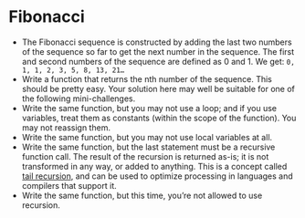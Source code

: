 # Fibonacci
* The Fibonacci sequence is constructed by adding the last two numbers of the sequence so far to get the next number in the sequence. The first and second numbers of the sequence are defined as 0 and 1. We get:
``` 0, 1, 1, 2, 3, 5, 8, 13, 21… ```
* Write a function that returns the nth number of the sequence. This should be pretty easy. Your solution here may well be suitable for one of the following mini-challenges.
* Write the same function, but you may not use a loop; and if you use variables, treat them as constants (within the scope of the function). You may not reassign them.
* Write the same function, but you may not use local variables at all.
* Write the same function, but the last statement must be a recursive function call. The result of the recursion is returned as-is; it is not transformed in any way, or added to anything. This is a concept called [tail recursion](https://www.geeksforgeeks.org/tail-recursion/), and can be used to optimize processing in languages and compilers that support it.
* Write the same function, but this time, you’re not allowed to use recursion.